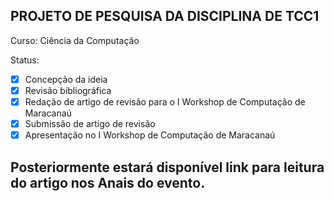 <h2>PROJETO DE PESQUISA DA DISCIPLINA DE TCC1</h2>

Curso: Ciência da Computação

Status:
- [x] Concepção da ideia
- [x] Revisão bibliográfica
- [x] Redação de artigo de revisão para o I Workshop de Computação de Maracanaú
- [x] Submissão de artigo de revisão
- [x] Apresentação no I Workshop de Computação de Maracanaú

<h2> Posteriormente estará disponível link para leitura do artigo nos Anais do evento. <h2>
